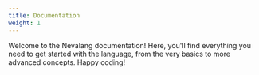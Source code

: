 ```yaml
---
title: Documentation
weight: 1
---
```


Welcome to the Nevalang documentation! Here, you'll find everything you need to get started with the language, from the very basics to more advanced concepts. Happy coding!
